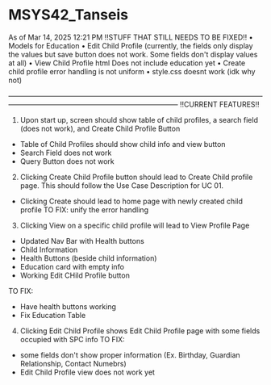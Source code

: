 # MSYS42_Tanseis
As of Mar 14, 2025  12:21 PM
‼️STUFF THAT STILL NEEDS TO BE FIXED‼️
• Models for Education
• Edit Child Profile (currently, the fields only display the values but save button does not work. Some fields don't display values at all)
• View Child Profile html Does not include education yet
• Create child profile error handling is not uniform 
• style.css doesnt work (idk why not)

————————————————————————————————————————————————————————————
‼️CURRENT FEATURES‼️
1) Upon start up, screen should show table of child profiles, a search field (does not work), and Create Child Profile Button
- Table of Child Profiles should show child info and view button
- Search Field does not work
- Query Button does not work

2) Clicking Create Child Profile button should lead to Create Child profile page. This should follow the Use Case Description for UC 01.
- Clicking Create should lead to home page with newly created child profile
TO FIX: unify the error handling 

3) Clicking View on a specific child profile will lead to View Profile Page
- Updated Nav Bar with Health buttons
- Child Information
- Health Buttons (beside child information)
- Education card with empty info
- Working Edit CHild Profile button

TO FIX: 
- Have health buttons working
- Fix Education Table

4) Clicking Edit Child Profile shows Edit Child Profile page with some fields occupied with SPC info 
TO FIX:
- some fields don't show proper information (Ex. Birthday, Guardian Relationship, Contact Numebrs)
- Edit Child Profile view does not work yet
